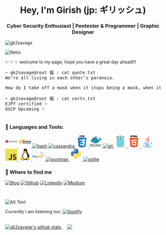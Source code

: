 <h1 align="center">Hey, I'm Girish (jp: ギリッシュ)</h1>
<h3 align="center">Cyber Security Enthusiast | Pentester & Programmer | Graphic Designer</h3>

<p align="left"> <img src="https://komarev.com/ghpvc/?username=gk2savage&label=Profile%20views&color=0e75b6&style=flat" alt="gk2savage" /> </p>

![Retro](https://i.pinimg.com/originals/cf/ef/86/cfef86ed756c2bed57b5ec8db01a5252.gif)


✨ ✨ ✨
welcome to my page, hope you have a great day ahead!!!

<pre>
~ gk2savage@root 福 : cat quote.txt
We’re all living in each other’s paranoia.

How do I take off a mask when it stops being a mask, when it's as much a part of me as I am?

~ gk2savage@root 福 : cat certs.txt
EJPT certified ✨
OSCP Upcoming ✨

</pre>

<h3 align="left">📄 Languages and Tools:</h3>
<p align="left"> <a href="https://angular.io" target="_blank"> <img src="https://raw.githubusercontent.com/devicons/devicon/master/icons/angularjs/angularjs-original-wordmark.svg" alt="angularjs" width="40" height="40"/> </a> <a href="https://aws.amazon.com" target="_blank"> <img src="https://raw.githubusercontent.com/devicons/devicon/master/icons/amazonwebservices/amazonwebservices-original-wordmark.svg" alt="aws" width="40" height="40"/> </a> <a href="https://www.gnu.org/software/bash/" target="_blank"> <img src="https://www.vectorlogo.zone/logos/gnu_bash/gnu_bash-icon.svg" alt="bash" width="40" height="40"/> </a> <a href="https://cassandra.apache.org/" target="_blank"> <img src="https://www.vectorlogo.zone/logos/apache_cassandra/apache_cassandra-icon.svg" alt="cassandra" width="40" height="40"/> </a> <a href="https://www.w3schools.com/css/" target="_blank"> <img src="https://raw.githubusercontent.com/devicons/devicon/master/icons/css3/css3-original-wordmark.svg" alt="css3" width="40" height="40"/> </a> <a href="https://www.docker.com/" target="_blank"> <img src="https://raw.githubusercontent.com/devicons/devicon/master/icons/docker/docker-original-wordmark.svg" alt="docker" width="40" height="40"/> </a> <a href="https://git-scm.com/" target="_blank"> <img src="https://www.vectorlogo.zone/logos/git-scm/git-scm-icon.svg" alt="git" width="40" height="40"/> </a> <a href="https://golang.org" target="_blank"> <img src="https://raw.githubusercontent.com/devicons/devicon/master/icons/go/go-original.svg" alt="go" width="40" height="40"/> </a> <a href="https://www.w3.org/html/" target="_blank"> <img src="https://raw.githubusercontent.com/devicons/devicon/master/icons/html5/html5-original-wordmark.svg" alt="html5" width="40" height="40"/> </a> <a href="https://www.java.com" target="_blank"> <img src="https://raw.githubusercontent.com/devicons/devicon/master/icons/java/java-original.svg" alt="java" width="40" height="40"/> </a> <a href="https://developer.mozilla.org/en-US/docs/Web/JavaScript" target="_blank"> <img src="https://raw.githubusercontent.com/devicons/devicon/master/icons/javascript/javascript-original.svg" alt="javascript" width="40" height="40"/> </a> <a href="https://www.linux.org/" target="_blank"> <img src="https://raw.githubusercontent.com/devicons/devicon/master/icons/linux/linux-original.svg" alt="linux" width="40" height="40"/> </a> <a href="https://www.mysql.com/" target="_blank"> <img src="https://raw.githubusercontent.com/devicons/devicon/master/icons/mysql/mysql-original-wordmark.svg" alt="mysql" width="40" height="40"/> </a> <a href="https://postman.com" target="_blank"> <img src="https://www.vectorlogo.zone/logos/getpostman/getpostman-icon.svg" alt="postman" width="40" height="40"/> </a> <a href="https://www.python.org" target="_blank"> <img src="https://raw.githubusercontent.com/devicons/devicon/master/icons/python/python-original.svg" alt="python" width="40" height="40"/> </a> <a href="https://www.sqlite.org/" target="_blank"> <img src="https://www.vectorlogo.zone/logos/sqlite/sqlite-icon.svg" alt="sqlite" width="40" height="40"/> </a> </p>

<h3>💊 Where to find me</h3>
<p>
  <a href="https://gk2savage.github.io" target="_blank"><img alt="Blog" src="https://img.shields.io/badge/Blog-%23FF4088.svg?&style=for-the-badge&logo=hugo&logoColor=white" /></a>
  <a href="https://github.com/gk2savage" target="_blank"><img alt="Github" src="https://img.shields.io/badge/GitHub-%2312100E.svg?&style=for-the-badge&logo=Github&logoColor=white" /></a>  
  <a href="https://www.linkedin.com/in/g1r1sh" target="_blank"><img alt="LinkedIn" src="https://img.shields.io/badge/linkedin-%230077B5.svg?&style=for-the-badge&logo=linkedin&logoColor=white" /></a> 
  <a href="https://medium.com/@gk2savageofficial" target="_blank"><img alt="Medium" src="https://img.shields.io/badge/medium-%2312100E.svg?&style=for-the-badge&logo=medium&logoColor=white" /></a>
</p>

<br>



![Alt Text](https://media.tenor.com/images/c14568f54d3d7139ce4297718d00ed62/tenor.gif)


Currently I am listening too:
[![Spotify](https://spotify-github-readme.vercel.app/api/spotify)](https://open.spotify.com/track/68eonBcUk7eXaN2sP5qJ5U?si=6FfgfdQNTgKQCWKBhroaKQ)





<br>
<a href="https://github.com/gk2savage/github-readme-stats">
  <img align="center" src="https://github-readme-stats.vercel.app/api?username=gk2savage&show_icons=true&include_all_commits=true&theme=material-palenight" alt="gk2savage's github stats" />
</a>
&nbsp; &nbsp;
<a href="https://github.com/gk2savage/github-readme-stats">
  <!-- Change the `github-readme-stats.anuraghazra1.vercel.app` to `github-readme-stats.vercel.app`  -->
  <img align="center" src="https://github-readme-stats.vercel.app/api/top-langs/?username=gk2savage&layout=compact&theme=material-palenight" />
</a>






